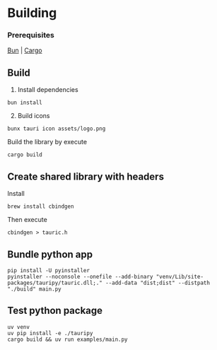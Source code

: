# Building

### Prerequisites

[Bun](https://bun.sh/) | [Cargo](https://www.rust-lang.org/tools/install)

## Build

1. Install dependencies

```console
bun install
```

2. Build icons

```console
bunx tauri icon assets/logo.png
```

Build the library by execute

```console
cargo build
```

## Create shared library with headers

Install
```console
brew install cbindgen
```

Then execute
```console
cbindgen > tauric.h
```

## Bundle python app

```console
pip install -U pyinstaller
pyinstaller --noconsole --onefile --add-binary "venv/Lib/site-packages/tauripy/tauric.dll;." --add-data "dist;dist" --distpath "./build" main.py
```

## Test python package

```console
uv venv
uv pip install -e ./tauripy
cargo build && uv run examples/main.py
```